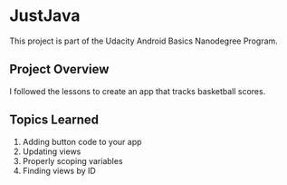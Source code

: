 <h1>JustJava</h1>
This project is part of the Udacity Android Basics Nanodegree Program.

<h2>Project Overview</h2>
I followed the lessons to create an app that tracks basketball scores.

<h2>Topics Learned</h2>
<ol><li>Adding button code to your app</li>
<li>Updating views</li>
<li>Properly scoping variables</li>
<li>Finding views by ID</li></ol>
